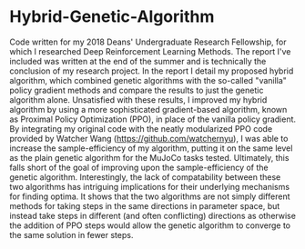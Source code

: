 # Hybrid-Genetic-Algorithm

Code written for my 2018 Deans' Undergraduate Research Fellowship, for which I researched Deep Reinforcement Learning Methods. The report I've included was written at the end of the summer and is technically the conclusion of my research project. In the report I detail my proposed hybrid algorithm, which combined genetic algorithms with the so-called "vanilla" policy gradient methods and compare the results to just the genetic algorithm alone. Unsatisfied with these results, I improved my hybrid algorithm by using a more sophisticated gradient-based algorithm, known as Proximal Policy Optimization (PPO), in place of the vanilla policy gradient. By integrating my original code with the neatly modularized PPO code provided by Watcher Wang (https://github.com/watchernyu), I was able to increase the sample-efficiency of my algorithm, putting it on the same level as the plain genetic algorithm for the MuJoCo tasks tested. Ultimately, this falls short of the goal of improving upon the sample-efficiency of the genetic algorithm. Interestingly, the lack of compatability between these two algorithms has intriguing implications for their underlying mechanisms for finding optima. It shows that the two algorithms are not simply different methods for taking steps in the same directions in parameter space, but instead take steps in different (and often conflicting) directions as otherwise the addition of PPO steps would allow the genetic algorithm to converge to the same solution in fewer steps.
